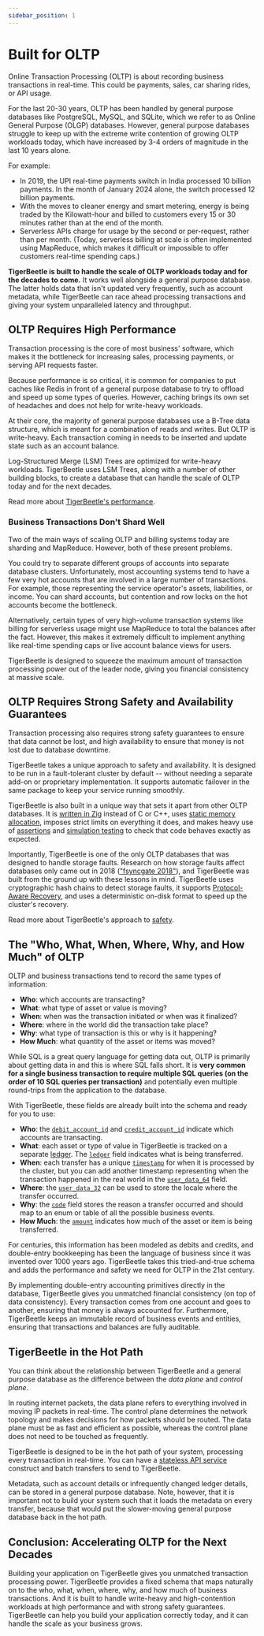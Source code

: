 ```yaml
---
sidebar_position: 1
---
```


# Built for OLTP

Online Transaction Processing (OLTP) is about recording business transactions in real-time. This
could be payments, sales, car sharing rides, or API usage.

For the last 20-30 years, OLTP has been handled by general purpose databases like PostgreSQL, MySQL,
and SQLite, which we refer to as Online General Purpose (OLGP) databases. However, general purpose
databases struggle to keep up with the extreme write contention of growing OLTP workloads today,
which have increased by 3-4 orders of magnitude in the last 10 years alone.

For example:

- In 2019, the UPI real-time payments switch in India processed 10 billion payments. In the month of
  January 2024 alone, the switch processed 12 billion payments.
- With the moves to cleaner energy and smart metering, energy is being traded by the Kilowatt-hour
  and billed to customers every 15 or 30 minutes rather than at the end of the month.
- Serverless APIs charge for usage by the second or per-request, rather than per month. (Today,
  serverless billing at scale is often implemented using MapReduce, which makes it difficult or
  impossible to offer customers real-time spending caps.)

**TigerBeetle is built to handle the scale of OLTP workloads today and for the decades to come.** It
works well alongside a general purpose database. The latter holds data that isn't updated very
frequently, such as account metadata, while TigerBeetle can race ahead processing transactions and
giving your system unparalleled latency and throughput.

## OLTP Requires High Performance

Transaction processing is the core of most business' software, which makes it the bottleneck for
increasing sales, processing payments, or serving API requests faster.

Because performance is so critical, it is common for companies to put caches like Redis in front of
a general purpose database to try to offload and speed up some types of queries. However, caching
brings its own set of headaches and does not help for write-heavy workloads.

At their core, the majority of general purpose databases use a B-Tree data structure, which is meant
for a combination of reads and writes. But OLTP is write-heavy. Each transaction coming in needs to
be inserted and update state such as an account balance.

Log-Structured Merge (LSM) Trees are optimized for write-heavy workloads. TigerBeetle uses LSM
Trees, along with a number of other building blocks, to create a database that can handle the scale
of OLTP today and for the next decades.

Read more about [TigerBeetle's performance](./performance.md).

### Business Transactions Don't Shard Well

Two of the main ways of scaling OLTP and billing systems today are sharding and MapReduce. However,
both of these present problems.

You could try to separate different groups of accounts into separate database clusters.
Unfortunately, most accounting systems tend to have a few very hot accounts that are involved in a
large number of transactions. For example, those representing the service operator's assets,
liabilities, or income. You can shard accounts, but contention and row locks on the hot accounts
become the bottleneck.

Alternatively, certain types of very high-volume transaction systems like billing for serverless
usage might use MapReduce to total the balances after the fact. However, this makes it extremely
difficult to implement anything like real-time spending caps or live account balance views for
users.

TigerBeetle is designed to squeeze the maximum amount of transaction processing power out of the
leader node, giving you financial consistency at massive scale.

## OLTP Requires Strong Safety and Availability Guarantees

Transaction processing also requires strong safety guarantees to ensure that data cannot be lost,
and high availability to ensure that money is not lost due to database downtime.

TigerBeetle takes a unique approach to safety and availability. It is designed to be run in a
fault-tolerant cluster by default -- without needing a separate add-on or proprietary
implementation. It supports automatic failover in the same package to keep your service running
smoothly.

TigerBeetle is also built in a unique way that sets it apart from other OLTP databases. It is
[written in Zig](./zig.md) instead of C or C++, uses
[static memory allocation](https://tigerbeetle.com/blog/a-database-without-dynamic-memory), imposes
strict limits on everything it does, and makes heavy use of
[assertions](https://tigerbeetle.com/blog/2023-12-27-it-takes-two-to-contract) and
[simulation testing](https://tigerbeetle.com/blog/2023-07-06-simulation-testing-for-liveness) to
check that code behaves exactly as expected.

Importantly, TigerBeetle is one of the only OLTP databases that was designed to handle storage
faults. Research on how storage faults affect databases only came out in 2018
(["fsyncgate 2018"](https://danluu.com/fsyncgate/)), and TigerBeetle was built from the ground up
with these lessons in mind. TigerBeetle uses cryptographic hash chains to detect storage faults, it
supports [Protocol-Aware Recovery](https://www.usenix.org/conference/fast18/presentation/alagappan),
and uses a deterministic on-disk format to speed up the cluster's recovery.

Read more about TigerBeetle's approach to [safety](./safety.md).

## The "Who, What, When, Where, Why, and How Much" of OLTP

OLTP and business transactions tend to record the same types of information:

- **Who**: which accounts are transacting?
- **What**: what type of asset or value is moving?
- **When**: when was the transaction initiated or when was it finalized?
- **Where**: where in the world did the transaction take place?
- **Why**: what type of transaction is this or why is it happening?
- **How Much**: what quantity of the asset or items was moved?

While SQL is a great query language for getting data out, OLTP is primarily about getting data in
and this is where SQL falls short. It is **very common for a single business transaction to require
multiple SQL queries (on the order of 10 SQL queries per transaction)** and potentially even
multiple round-trips from the application to the database.

With TigerBeetle, these fields are already built into the schema and ready for you to use:

- **Who**: the [`debit_account_id`](../api-reference/transfers.md#debit_account_id) and
  [`credit_account_id`](../api-reference/transfers.md#credit_account_id) indicate which accounts are
  transacting.
- **What**: each asset or type of value in TigerBeetle is tracked on a separate
  [ledger](../develop/data-modeling.md#ledgers). The
  [`ledger`](../api-reference/transfers.md#ledger) field indicates what is being transferred.
- **When**: each transfer has a unique [`timestamp`](../api-reference/transfers.md#timestamp) for
  when it is processed by the cluster, but you can add another timestamp representing when the
  transaction happened in the real world in the
  [`user_data_64`](../api-reference/transfers.md#user_data_64) field.
- **Where**: the [`user_data_32`](../api-reference/transfers.md#user_data_32) can be used to store
  the locale where the transfer occurred.
- **Why**: the [`code`](../api-reference/transfers.md#code) field stores the reason a transfer
  occurred and should map to an enum or table of all the possible business events.
- **How Much**: the [`amount`](../api-reference/transfers.md#amount) indicates how much of the asset
  or item is being transferred.

For centuries, this information has been modeled as debits and credits, and double-entry bookkeeping
has been the language of business since it was invented over 1000 years ago. TigerBeetle takes this
tried-and-true schema and adds the performance and safety we need for OLTP in the 21st century.

By implementing double-entry accounting primitives directly in the database, TigerBeetle gives you
unmatched financial consistency (on top of data consistency). Every transaction comes from one
account and goes to another, ensuring that money is always accounted for. Furthermore, TigerBeetle
keeps an immutable record of business events and entities, ensuring that transactions and balances
are fully auditable.

## TigerBeetle in the Hot Path

You can think about the relationship between TigerBeetle and a general purpose database as the
difference between the _data plane_ and _control plane_.

In routing internet packets, the data plane refers to everything involved in moving IP packets in
real-time. The control plane determines the network topology and makes decisions for how packets
should be routed. The data plane must be as fast and efficient as possible, whereas the control
plane does not need to be touched as frequently.

TigerBeetle is designed to be in the hot path of your system, processing every transaction in
real-time. You can have a [stateless API service](../develop/system-architecture.md) construct and
batch transfers to send to TigerBeetle.

Metadata, such as account details or infrequently changed ledger details, can be stored in a general
purpose database. Note, however, that it is important not to build your system such that it loads
the metadata on every transfer, because that would put the slower-moving general purpose database
back in the hot path.

## Conclusion: Accelerating OLTP for the Next Decades

Building your application on TigerBeetle gives you unmatched transaction processing power.
TigerBeetle provides a fixed schema that maps naturally on to the who, what, when, where, why, and
how much of business transactions. And it is built to handle write-heavy and high-contention
workloads at high performance and with strong safety guarantees. TigerBeetle can help you build your
application correctly today, and it can handle the scale as your business grows.
